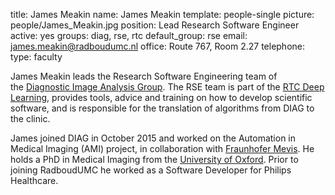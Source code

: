 title: James Meakin
name: James Meakin
template: people-single
picture: people/James_Meakin.jpg
position: Lead Research Software Engineer
active: yes
groups: diag, rse, rtc
default_group: rse
email: james.meakin@radboudumc.nl
office: Route 767, Room 2.27
telephone:
type: faculty

James Meakin leads the Research Software Engineering team of the [Diagnostic Image Analysis Group](http://diagnijmegen.nl). The RSE team is part of the [RTC Deep Learning](http://rtc.diagnijmegen.nl/), provides tools, advice and training on how to develop scientific software, and is responsible for the translation of algorithms from DIAG to the clinic.

James joined DIAG in October 2015 and worked on the Automation in Medical Imaging (AMI) project, in collaboration with [Fraunhofer Mevis](https://www.mevis.fraunhofer.de/). He holds a PhD in Medical Imaging from the [University of Oxford](https://www.ox.ac.uk/). Prior to joining RadboudUMC he worked as a Software Developer for Philips Healthcare.
